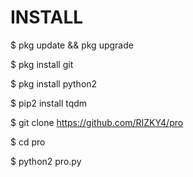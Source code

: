 # INSTALL

$ pkg update && pkg upgrade

$ pkg install git

$ pkg install python2

$ pip2 install tqdm

$ git clone https://github.com/RIZKY4/pro

$ cd pro

$ python2 pro.py
